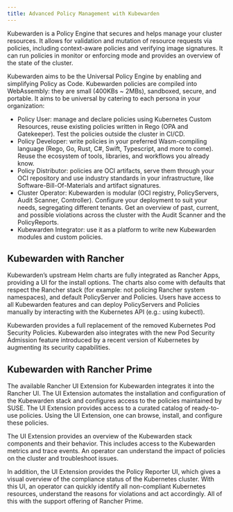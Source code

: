 ```yaml
---
title: Advanced Policy Management with Kubewarden
---
```


<head>
  <link rel="canonical" href="https://ranchermanager.docs.rancher.com/zh/integrations-in-rancher/kubewarden"/>
</head>

Kubewarden is a Policy Engine that secures and helps manage your cluster resources. It allows for validation and mutation of resource requests via policies, including context-aware policies and verifying image signatures. It can run policies in monitor or enforcing mode and provides an overview of the state of the cluster. 
 
Kubewarden aims to be the Universal Policy Engine by enabling and simplifying Policy as Code. Kubewarden policies are compiled into WebAssembly: they are small (400KBs ~ 2MBs), sandboxed, secure, and portable. It aims to be universal by catering to each persona in your organization:  
 
- Policy User: manage and declare policies using Kubernetes Custom Resources, reuse existing policies written in Rego (OPA and Gatekeeper). Test the policies outside the cluster in CI/CD. 
- Policy Developer: write policies in your preferred Wasm-compiling language (Rego, Go, Rust, C#, Swift, Typescript, and more to come). Reuse the ecosystem of tools, libraries, and workflows you already know. 
- Policy Distributor: policies are OCI artifacts, serve them through your OCI repository and use industry standards in your infrastructure, like Software-Bill-Of-Materials and artifact signatures. 
- Cluster Operator: Kubewarden is modular (OCI registry, PolicyServers, Audit Scanner, Controller). Configure your deployment to suit your needs, segregating different tenants. Get an overview of past, current, and possible violations across the cluster with the Audit Scanner and the PolicyReports. 
- Kubewarden Integrator: use it as a platform to write new Kubewarden modules and custom policies. 

## Kubewarden with Rancher 
 
Kubewarden’s upstream Helm charts are fully integrated as Rancher Apps, providing a UI for the install options. The charts also come with defaults that respect the Rancher stack (for example: not policing Rancher system namespaces), and default PolicyServer and Policies. Users have access to all Kubewarden features and can deploy PolicyServers and Policies manually by interacting with the Kubernetes API (e.g.: using kubectl). 

Kubewarden provides a full replacement of the removed Kubernetes Pod Security Policies. Kubewarden also integrates with the new Pod Security Admission feature introduced by a recent version of Kubernetes by augmenting its security capabilities. 

## Kubewarden with Rancher Prime 

The available Rancher UI Extension for Kubewarden integrates it into the Rancher UI. The UI Extension automates the installation and configuration of the Kubewarden stack and configures access to the policies maintained by SUSE. The UI Extension provides access to a curated catalog of ready-to-use policies. Using the UI Extension, one can browse, install, and configure these policies. 

The UI Extension provides an overview of the Kubewarden stack components and their behavior. This includes access to the Kubewarden metrics and trace events. An operator can understand the impact of policies on the cluster and troubleshoot issues. 

In addition, the UI Extension provides the Policy Reporter UI, which gives a visual overview of the compliance status of the Kubernetes cluster. With this UI, an operator can quickly identify all non-compliant Kubernetes resources, understand the reasons for violations and act accordingly. 
All of this with the support offering of Rancher Prime. 
 
 
 